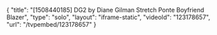 {
    "title": "[1508440185] DG2 by Diane Gilman Stretch Ponte Boyfriend Blazer",
    "type": "solo",
    "layout": "iframe-static",
    "videoId": "123178657",
    "url": "\/tvpembed\/123178657"
}